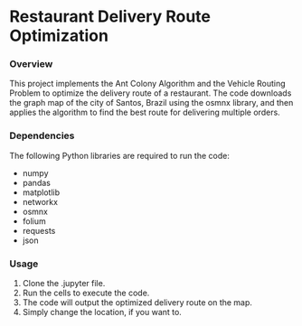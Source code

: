 # Restaurant Delivery Route Optimization
### Overview
This project implements the Ant Colony Algorithm and the Vehicle Routing Problem to optimize the delivery route of a restaurant. The code downloads the graph map of the city of Santos, Brazil using the osmnx library, and then applies the algorithm to find the best route for delivering multiple orders.

### Dependencies
The following Python libraries are required to run the code:

* numpy
* pandas
* matplotlib
* networkx
* osmnx
* folium
* requests
* json

### Usage
1. Clone the .jupyter file. 
2. Run the cells to execute the code.
3. The code will output the optimized delivery route on the map.
4. Simply change the location, if you want to.
